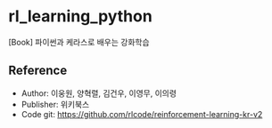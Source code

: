 # rl_learning_python
[Book] 파이썬과 케라스로 배우는 강화학습

## Reference
- Author: 이웅원, 양혁렬, 김건우, 이영무, 이의령
- Publisher: 위키북스
- Code git: https://github.com/rlcode/reinforcement-learning-kr-v2